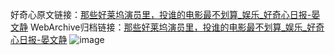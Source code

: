 好奇心原文链接：[那些好莱坞演员里，投谁的电影最不划算_娱乐_好奇心日报-晏文静](https://www.qdaily.com/articles/4742.html)
WebArchive归档链接：[那些好莱坞演员里，投谁的电影最不划算_娱乐_好奇心日报-晏文静](http://web.archive.org/web/20190623162552/https://www.qdaily.com/articles/4742.html)
![image](http://ww3.sinaimg.cn/large/007d5XDply1g3w5qa5lgrj30u0311b29)